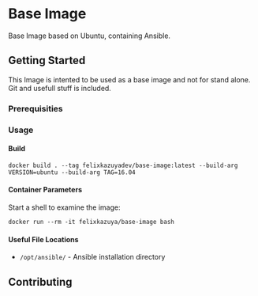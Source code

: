 # Base Image

Base Image based on Ubuntu, containing Ansible.

## Getting Started

This Image is intented to be used as a base image and not for stand alone. Git and usefull stuff is included.

### Prerequisities

### Usage

#### Build
```shell
docker build . --tag felixkazuyadev/base-image:latest --build-arg VERSION=ubuntu --build-arg TAG=16.04
```


#### Container Parameters

Start a shell to examine the image:

```shell
docker run --rm -it felixkazuya/base-image bash
```

#### Useful File Locations

* `/opt/ansible/` - Ansible installation directory

## Contributing

